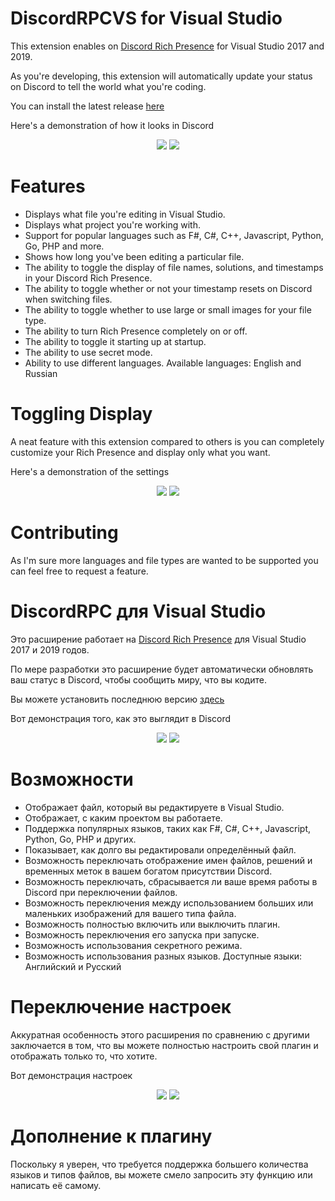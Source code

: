 # DiscordRPCVS for Visual Studio
This extension enables on [Discord Rich Presence](https://discordapp.com/rich-presence) for Visual Studio 2017 and 2019.

As you're developing, this extension will automatically update your status on Discord to tell the world what you're coding.

You can install the latest release [here](https://marketplace.visualstudio.com/items?itemName=VisualDevelopment.drpcvs2019)

Here's a demonstration of how it looks in Discord
<p align="center"> 
  <img src="https://nothing-to-see-he.re/3mUaAn.png" />
  <img src="https://nothing-to-see-he.re/Ay7EUL.png" />
</p>

# Features
* Displays what file you're editing in Visual Studio.
* Displays what project you're working with.
* Support for popular languages such as F#, C#, C++, Javascript, Python, Go, PHP and more.
* Shows how long you've been editing a particular file.
* The ability to toggle the display of file names, solutions, and timestamps in your Discord Rich Presence.
* The ability to toggle whether or not your timestamp resets on Discord when switching files.
* The ability to toggle whether to use large or small images for your file type.
* The ability to turn Rich Presence completely on or off.
* The ability to toggle it starting up at startup.
* The ability to use secret mode.
* Ability to use different languages. Available languages: English and Russian

# Toggling Display
A neat feature with this extension compared to others is you can completely customize your Rich Presence and display only what you want.

Here's a demonstration of the settings
<p align="center"> 
  <img src="https://nothing-to-see-he.re/65mSaD.png" />
  <img src="https://nothing-to-see-he.re/4wfoqY.png" />
</p>

# Contributing
As I'm sure more languages and file types are wanted to be supported you can feel free to request a feature.

# DiscordRPC для Visual Studio
Это расширение работает на [Discord Rich Presence](https://discordapp.com/rich-presence) для Visual Studio 2017 и 2019 годов.

По мере разработки это расширение будет автоматически обновлять ваш статус в Discord, чтобы сообщить миру, что вы кодите.

Вы можете установить последнюю версию [здесь](https://marketplace.visualstudio.com/items?itemName=VisualDevelopment.drpcvs2019)

Вот демонстрация того, как это выглядит в Discord
<p align="center"> 
  <img src="https://nothing-to-see-he.re/3mUaAn.png" />
  <img src="https://nothing-to-see-he.re/Ay7EUL.png" />
</p>

# Возможности
* Отображает файл, который вы редактируете в Visual Studio.
* Отображает, с каким проектом вы работаете.
* Поддержка популярных языков, таких как F#, C#, C++, Javascript, Python, Go, PHP и других.
* Показывает, как долго вы редактировали определённый файл.
* Возможность переключать отображение имен файлов, решений и временных меток в вашем богатом присутствии Discord.
* Возможность переключать, сбрасывается ли ваше время работы в Discord при переключении файлов.
* Возможность переключения между использованием больших или маленьких изображений для вашего типа файла.
* Возможность полностью включить или выключить плагин.
* Возможность переключения его запуска при запуске.
* Возможность использования секретного режима.
* Возможность использования разных языков. Доступные языки: Английский и Русский

# Переключение настроек
Аккуратная особенность этого расширения по сравнению с другими заключается в том, что вы можете полностью настроить свой плагин и отображать только то, что хотите.

Вот демонстрация настроек
<p align="center"> 
  <img src="https://nothing-to-see-he.re/65mSaD.png" />
  <img src="https://nothing-to-see-he.re/4wfoqY.png" />
</p>

# Дополнение к плагину
Поскольку я уверен, что требуется поддержка большего количества языков и типов файлов, вы можете смело запросить эту функцию или написать её самому.
